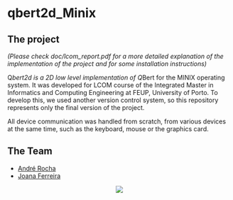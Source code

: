 # qbert2d_Minix

## The project
*(Please check doc/lcom_report.pdf for a more detailed explanation of the implementation of the project and for some installation instructions)*

Q*bert2d is a 2D low level implementation of Q*Bert for the MINIX operating system. It was developed for LCOM course of the Integrated Master in Informatics and Computing Engineering at FEUP, University of Porto.
To develop this, we used another version control system, so this repository represents only the final version of the project.

All device communication was handled from scratch, from various devices at the same time, such as the keyboard, mouse or the graphics card.

## The Team
* [André Rocha](https://github.com/andrefmrocha "andrefmrocha")
* [Joana Ferreira](https://github.com/joanaferreira0011 "joanaferreira0011")

<div style="text-align:center"><img src="https://i.imgur.com/u1eYrEC.png"></div>
